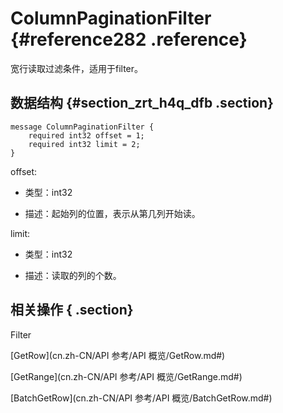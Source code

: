 # ColumnPaginationFilter {#reference282 .reference}

宽行读取过滤条件，适用于filter。

## 数据结构 {#section_zrt_h4q_dfb .section}

```language-protobuf
message ColumnPaginationFilter {
    required int32 offset = 1;
    required int32 limit = 2;
}

```

offset:

-   类型：int32

-   描述：起始列的位置，表示从第几列开始读。


limit:

-   类型：int32

-   描述：读取的列的个数。


## 相关操作 { .section}

Filter

[GetRow](cn.zh-CN/API 参考/API 概览/GetRow.md#)

[GetRange](cn.zh-CN/API 参考/API 概览/GetRange.md#)

[BatchGetRow](cn.zh-CN/API 参考/API 概览/BatchGetRow.md#)

